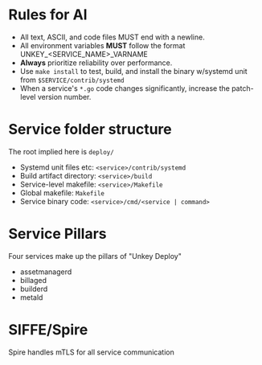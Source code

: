 # Rules for AI
- All text, ASCII, and code files MUST end with a newline.
- All environment variables **MUST** follow the format UNKEY_<SERVICE_NAME>_VARNAME
- **Always** prioritize reliability over performance.
- Use `make install` to test, build, and install the binary w/systemd unit from `$SERVICE/contrib/systemd`
- When a service's `*.go` code changes significantly, increase the patch-level version number.

# Service folder structure

The root implied here is `deploy/`

- Systemd unit files etc: `<service>/contrib/systemd`
- Build artifact directory: `<service>/build`
- Service-level makefile: `<service>/Makefile`
- Global makefile: `Makefile`
- Service binary code: `<service>/cmd/<service | command>`

# Service Pillars

Four services make up the pillars of "Unkey Deploy"

- assetmanagerd
- billaged
- builderd
- metald

# SIFFE/Spire

Spire handles mTLS for all service communication
